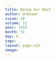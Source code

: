 ```yaml
---
title: Doing Our Best
author: Unknown
issue: 20
volume: 12
year: 1916
month: 51
day: V
tags:
layout: page.njk
image:
---
```





